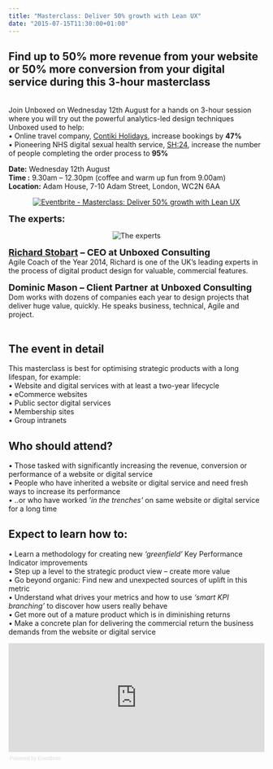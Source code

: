 ```yaml
---
title: "Masterclass: Deliver 50% growth with Lean UX"
date: "2015-07-15T11:30:00+01:00"
---
```


<h2>Find up to 50% more revenue from your website or 50% more conversion from your digital service during this 3-hour masterclass</h2>

<p><br/>
Join Unboxed on Wednesday 12th August for a hands on 3-hour session where you will  try out the powerful analytics-led design techniques Unboxed used to help:<br/>
• Online travel company, <a href="../project-stories/contiki-holidays">Contiki Holidays</a>, increase bookings by <b>47%</b><br/>
• Pioneering NHS digital sexual health service, <a href="../project-stories/sh24">SH:24</a>, increase the number of people completing the order process to <b>95%</b><br/></p>

<p><b>Date:</b> Wednesday 12th August<br/>
<b>Time :</b> 9.30am – 12.30pm (coffee and warm up fun from 9.00am)<br/>
<b>Location:</b> Adam House, 7-10 Adam Street, London, WC2N 6AA<br/></p>

<p align="center"><a href="http://www.eventbrite.co.uk/e/masterclass-deliver-50-growth-with-lean-ux-tickets-17761740845?ref=ebtn" target="_blank"><img src="https://www.eventbrite.co.uk/custombutton?eid=17761740845" alt="Eventbrite - Masterclass: Deliver 50% growth with Lean UX" /></a></p> 

<p><font size="4"><b>The experts:</b><br/></font></p>

<p align="center"><img src="http://bit.ly/1TxhoXO" alt="The experts"></p> 

<p><font size="4"><b><a href="../people/richard-stobart">Richard Stobart</a> – CEO at Unboxed Consulting</b><br/></font>
Agile Coach of the Year 2014, Richard is one of the UK’s leading experts in the process of digital product design for valuable, commercial features.<br/></p>

<p><font size="4"><b>Dominic Mason – Client Partner at Unboxed Consulting</b><br/></font>
Dom works with dozens of companies each year to design projects that deliver huge value, quickly. He speaks business, technical, Agile and project.<br/>
<br/></p>

<h2 class="super_sub_heading">The event in detail</h2>

<p>This masterclass is best for optimising strategic products with a long lifespan, for example:<br/>
• Website and digital services with at least a two-year lifecycle<br/>
• eCommerce websites<br/>
• Public sector digital services<br/>
• Membership sites<br/>
• Group intranets<br/></p>

<h2 class="super_sub_heading">Who should attend?</h2>

<p>• Those tasked with significantly increasing the revenue, conversion or performance of a website or digital service<br/>
• People who have inherited a website or digital service and need fresh ways to increase its performance<br/>
• ..or who have worked <i>&#39;in the trenches&#39;</i> on same website or digital service for a long time<br/></p>

<h2 class="super_sub_heading">Expect to learn how to:</h2>

<p>• Learn a methodology for creating new <i>‘greenfield’</i> Key Performance Indicator improvements<br/>
• Step up a level to the strategic product view – create more value<br/>
• Go beyond organic: Find new and unexpected sources of uplift in this metric<br/>
• Understand what drives your metrics and how to use <i>‘smart KPI branching’</i> to discover how users really behave<br/>
• Get more out of a mature product which is in diminishing returns<br/>
• Make a concrete plan for delivering the commercial return the business demands from the website or digital service<br/></p>

<div style="width:100%; text-align:left;" ><iframe  src="https://eventbrite.co.uk/tickets-external?eid=17761740845&amp;ref=etckt" frameborder="0" height="214" width="100%" vspace="0" hspace="0" marginheight="5" marginwidth="5" scrolling="auto" allowtransparency="true"></iframe><div style="font-family:Helvetica, Arial; font-size:10px; padding:5px 0 5px; margin:2px; width:100%; text-align:left;" ><a class="powered-by-eb" style="color: #dddddd; text-decoration: none;" target="_blank" href="http://www.eventbrite.co.uk/r/etckt">Powered by Eventbrite</a></div></div>
